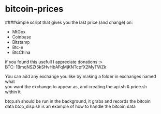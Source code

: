 bitcoin-prices
==============
####simple script that gives you the last price (and change) on:  
  * MtGox
  * Coinbase
  * Bitstamp
  * Btc-e
  * BtcChina

if you found this usefull I appreciate donations :>  
BTC: 1BmqNSZt5kSHvHbAFqMjKNTcpfX2MyTWZk  

You can add any exchange you like by making a folder in exchanges named what  
you want the exchange to appear as, and creating the api.sh & price.sh within it


btcp.sh should be run in the background, it grabs and records the bitcoin data
btcp_disp.sh is an example of how to handle the bitcoin data
